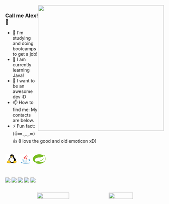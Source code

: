 <img align="right" width="400" height="400" src="https://github.com/rafaelq80/rafaelq80/blob/main/code.svg">

### Call me Alex! 👋

- 🔭 I'm studying and doing bootcamps to get a job!
- 🌱 I am currently learning Java!
- 🙂 I want to be an awesome dev :D
- 📫 How to find me: My contacts are below.
- ⚡ Fun fact: (👍≖‿‿≖)👍 (I love the good and old emoticon xD)
 
<div style="display: inline-flex"><br>
 
  <img align="center" alt="tibor-linux" height="30" width="40"
       src="https://raw.githubusercontent.com/devicons/devicon/2ae2a900d2f041da66e950e4d48052658d850630/icons/linux/linux-original.svg">
   <img align="center" alt="tibor-java" height="30" width="40" 
        src="https://raw.githubusercontent.com/devicons/devicon/master/icons/java/java-original.svg">
   <img align="center" alt="tibor-spring" height="30" width="40" 
        src="https://raw.githubusercontent.com/devicons/devicon/master/icons/spring/spring-original.svg">
</div>

  ##

<a href="https://www.linkedin.com/in/alexander-assenheimer-2369961aa/" target="_blank"><img src="https://img.shields.io/badge/LinkedIn-0077B5?style=for-the-badge&logo=linkedin&logoColor=white"></a>
<a href="https://t.me/alex_tibor" target="_blank"><img src="https://img.shields.io/badge/Telegram-2CA5E0?style=for-the-badge&logo=telegram&logoColor=white" target="_blank"></a>
<a href="https://api.whatsapp.com/send?phone=5534988395611" target="_blank"><img src="https://img.shields.io/badge/WhatsApp-25D366?style=for-the-badge&logo=whatsapp&logoColor=white" target="_blank"></a>
<a href="mailto:alex.tibor@hotmail.com" target="_blank"><img src="https://img.shields.io/badge/Microsoft_Outlook-0078D4?style=for-the-badge&logo=microsoft-outlook&logoColor=white" target="_blank"></a>
<a href="https://instagram.com/alex.tibor" target="_blank"><img src="https://img.shields.io/badge/-Instagram-%23E4405F?style=for-the-badge&logo=instagram&logoColor=white" target="_blank"></a>

  ##
<p align = "center">
  <img width="45%" height="45%" src = "https://github-readme-stats.vercel.app/api?username=alextibor&show_icons=true&theme=dark&line_height=27">
  <img width="39%" height="39%" src = "https://github-readme-stats.vercel.app/api/top-langs/?username=alextibor&theme=dark&layout=compact">
</p>


<!--
 <p align = "center">
  <img  src="https://github-readme-streak-stats.herokuapp.com/?user=alextibor&show_icons=true&locale=en&layout=compact&theme=dark&line_height=0" /
</p>
-->

